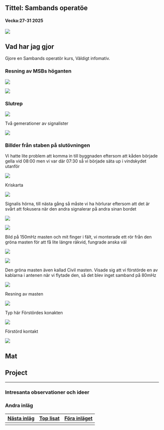 ## Tittel: Sambands operatöe

#### Vecka:27-31 2025

![](assets/20250730_103153_PXL_20250716_183024028.jpg)

## Vad har jag gjor

Gjore en Sambands operatör kurs, Väldigt infomativ.

### Resning av MSBs höganten

![](assets/20250730_103353_PXL_20250720_171423149.jpg)

![](assets/20250730_103353_PXL_20250720_182612847_2.jpg)

### Slutrep

![](assets/20250730_103353_PXL_20250723_132539560.MP.jpg)

Två gemerationer av signalister

![](assets/20250730_103353_PXL_20250723_164945694.jpg)

### Billder från staben på slutövningen

Vi hatte lite problem  att komma in till byggnaden eftersom att kåden började gella vid 08:00 men vi var där 07:30 så vi började säta up i vindskydet utanför

![](assets/20250730_103353_PXL_20250724_075026847.jpg)

Kriskarta

![](assets/20250730_103353_PXL_20250724_132446162.MP.jpg)

Signalis hörna, till nästa gång så måste vi ha hörlurar eftersom att det är svårt att fokusera när den andra signalerar på andra sinan bordet

![](assets/20250730_103353_PXL_20250724_132406576.jpg)

![](assets/20250730_103353_PXL_20250724_075022861.jpg)

Bild på 150mHz masten och mit finger i fält, vi monterade ett rör från den gröna masten för att få lite längre räkvid, fungrade anska väl

![](assets/20250730_103353_PXL_20250724_142055181.jpg)

![](assets/20250730_103353_PXL_20250724_132430216.jpg)

Den gröna masten även kallad Civil masten. Visade sig att vi förstörde en av kablarna i antenen när vi flytade den, så det blev inget samband på 80mHz

![](assets/20250730_103353_PXL_20250724_142143807.jpg)

Resning av masten

![](assets/20250730_105021_resning.jpg)

Typ här Förstördes konakten

![](assets/20250730_105021_F_rflytning.jpg)

Förstörd kontakt

![](assets/20250730_105138_PXL_20250724_151248717.jpg)

## Mat

## Project

---

### Intresanta observationer och ideer

### Andra inläg


| [Nästa inläg](https://caspian.rosengren.nu/blog/37-25.html) | [Top lisat](https://caspian.rosengren.nu/blog.html) | [Föra inläget](https://caspian.rosengren.nu/blog/26-25.html) |
| --------------------------------------------------------------- | ----------------------------------------------------- | ---------------------------------------------------------------- |
|                                                               |                                                     |                                                                |
